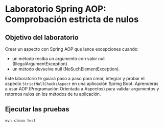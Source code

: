 # Laboratorio Spring AOP: Comprobación estricta de nulos

## Objetivo del laboratorio

Crear un aspecto con Spring  AOP que lance excepciones cuando:

- un método reciba un argumento con valor null (IllegalArgumentException)
- un método devuelva null (NoSuchElementException).

Este laboratorio te guiará paso a paso para crear, integrar y probar el aspecto `StrictNullChecksAspect` en una aplicación Spring Boot. Aprenderás a usar AOP (Programación Orientada a Aspectos) para validar argumentos y retornos nulos en los métodos de tu aplicación.

## Ejecutar las pruebas

    mvn clean test
